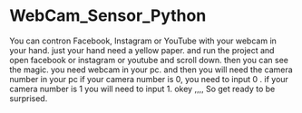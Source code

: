# WebCam_Sensor_Python
You can contron Facebook, Instagram or YouTube with your webcam in your hand. just your hand need a yellow paper. and run the project and open facebook or instagram or youtube and scroll down. then you can see the magic. you need webcam in your pc. and then you will need the camera number in your pc if your camera number is 0, you need to input 0 . if your camera number is 1 you will need to input 1. okey ,,,, So get ready to be surprised.
